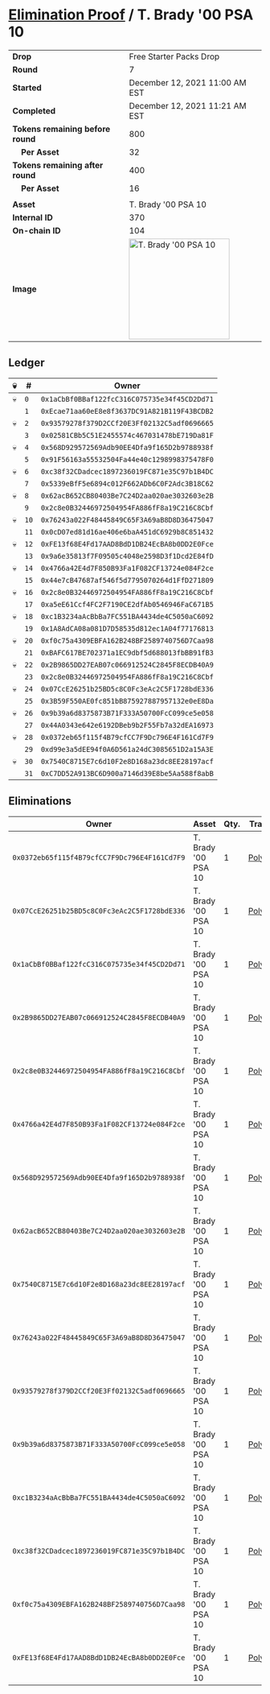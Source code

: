 # [Elimination Proof](./readme.md) / T. Brady &#039;00 PSA 10

|||
|---|---|
| **Drop** | Free Starter Packs Drop |
| **Round** | 7 |
| **Started** | December 12, 2021 11:00 AM EST |
| **Completed** | December 12, 2021 11:21 AM EST |
| **Tokens remaining before round** | 800 |
| **&nbsp;&nbsp;&nbsp;&nbsp;Per Asset** | 32 |
| **Tokens remaining after round** | 400 |
| **&nbsp;&nbsp;&nbsp;&nbsp;Per Asset** | 16 |
| | |
| **Asset** | T. Brady &#039;00 PSA 10 |
| **Internal ID** | 370 |
| **On-chain ID** | 104 |
| **Image** | <img src="https://tcdn.blokpax.com/95048cbb-7e68-4723-8306-29b22881cd3c/22a58c529846994abc39abcb5179a9b9e86a8ad1bc38ba41333f1457c31920f6.jpg" height="200" alt="T. Brady &#039;00 PSA 10" /> |

## Ledger

| 💀 | # | Owner |
| --- | --- | --- |
| 💀 | `0` | `0x1aCbBf0BBaf122fcC316C075735e34f45CD2Dd71` |
|  | `1` | `0xEcae71aa60eE8e8f3637DC91A821B119F43BCDB2` |
| 💀 | `2` | `0x93579278f379D2CCf20E3Ff02132C5adf0696665` |
|  | `3` | `0x02581CBb5C51E2455574c467031478bE719Da81F` |
| 💀 | `4` | `0x568D929572569Adb90EE4Dfa9f165D2b9788938f` |
|  | `5` | `0x91F56163a55532504Fa44e40c1298998375478F0` |
| 💀 | `6` | `0xc38f32CDadcec1897236019FC871e35C97b1B4DC` |
|  | `7` | `0x5339eBfF5e6894c012F662ADb6C0F2Adc3B18C62` |
| 💀 | `8` | `0x62acB652CB80403Be7C24D2aa020ae3032603e2B` |
|  | `9` | `0x2c8e0B32446972504954FA886fF8a19C216C8Cbf` |
| 💀 | `10` | `0x76243a022F48445849C65F3A69aB8D8D36475047` |
|  | `11` | `0x0cD07ed81d16ae406e6baA451dC6929b8C851432` |
| 💀 | `12` | `0xFE13f68E4Fd17AAD8BdD1DB24EcBA8b0DD2E0Fce` |
|  | `13` | `0x9a6e35813f7F09505c4048e2598D3f1Dcd2E84fD` |
| 💀 | `14` | `0x4766a42E4d7F850B93Fa1F082CF13724e084F2ce` |
|  | `15` | `0x44e7cB47687af546f5d7795070264d1FfD271809` |
| 💀 | `16` | `0x2c8e0B32446972504954FA886fF8a19C216C8Cbf` |
|  | `17` | `0xa5eE61Ccf4FC2F7190CE2dfAb0546946FaC671B5` |
| 💀 | `18` | `0xc1B3234aAcBbBa7FC551BA4434de4C5050aC6092` |
|  | `19` | `0x1A8AdCA08a081D7D58535d812ec1A04f77176813` |
| 💀 | `20` | `0xf0c75a4309EBFA162B248BF2589740756D7Caa98` |
|  | `21` | `0xBAFC617BE702371a1EC9dbf5d688013fbBB91fB3` |
| 💀 | `22` | `0x2B9865DD27EAB07c066912524C2845F8ECDB40A9` |
|  | `23` | `0x2c8e0B32446972504954FA886fF8a19C216C8Cbf` |
| 💀 | `24` | `0x07CcE26251b25BD5c8C0Fc3eAc2C5F1728bdE336` |
|  | `25` | `0x3B59F550AE0fc851bB875927887957132e0eE8Da` |
| 💀 | `26` | `0x9b39a6d8375873B71F333A50700FcC099ce5e058` |
|  | `27` | `0x44A0343e642e6192DBeb9b2F55Fb7a32dEA16973` |
| 💀 | `28` | `0x0372eb65f115f4B79cfCC7F9Dc796E4F161Cd7F9` |
|  | `29` | `0xd99e3a5dEE94f0A6D561a24dC3085651D2a15A3E` |
| 💀 | `30` | `0x7540C8715E7c6d10F2e8D168a23dc8EE28197acf` |
|  | `31` | `0xC7DD52A913BC6D900a7146d39E8be5Aa588f8abB` |


## Eliminations

| Owner | Asset | Qty. | Transaction |
| --- | --- | --- | --- |
| `0x0372eb65f115f4B79cfCC7F9Dc796E4F161Cd7F9` | T. Brady '00 PSA 10 | 1 | [Polygonscan](https://polygonscan.com/tx/0x7cd4f75bd45dc43b6c62fa416f4ae947d1a647ac4c4a7f306d381c25e81d4283) |
| `0x07CcE26251b25BD5c8C0Fc3eAc2C5F1728bdE336` | T. Brady '00 PSA 10 | 1 | [Polygonscan](https://polygonscan.com/tx/0x8cb0ebd999943e3e2281a9c885b623564d1611895e2a97090d0cc5e41308bbca) |
| `0x1aCbBf0BBaf122fcC316C075735e34f45CD2Dd71` | T. Brady '00 PSA 10 | 1 | [Polygonscan](https://polygonscan.com/tx/0xb0ca370c2b8e34ad6aff134bc358238d7b61019522ee3d19732e3b0274bf287e) |
| `0x2B9865DD27EAB07c066912524C2845F8ECDB40A9` | T. Brady '00 PSA 10 | 1 | [Polygonscan](https://polygonscan.com/tx/0xb306773450585d6bfb46d0b9a4c0b6da3b128bfe3d386dd25416d973b4ea6957) |
| `0x2c8e0B32446972504954FA886fF8a19C216C8Cbf` | T. Brady '00 PSA 10 | 1 | [Polygonscan](https://polygonscan.com/tx/0xbec44ffcdf316cba6e5f5d4d6a442bf46518707e47560b5c76a2998ace35e353) |
| `0x4766a42E4d7F850B93Fa1F082CF13724e084F2ce` | T. Brady '00 PSA 10 | 1 | [Polygonscan](https://polygonscan.com/tx/0xfd516584375debdf31ecb99bd32eba542f7ef5424027507e1c85a8eefac56e90) |
| `0x568D929572569Adb90EE4Dfa9f165D2b9788938f` | T. Brady '00 PSA 10 | 1 | [Polygonscan](https://polygonscan.com/tx/0xc1080a8cce6a59b19a6c00d38e960f7933bb726fc7e859a49b59c541f9d0686a) |
| `0x62acB652CB80403Be7C24D2aa020ae3032603e2B` | T. Brady '00 PSA 10 | 1 | [Polygonscan](https://polygonscan.com/tx/0x18ce7944fa84c7b844f182d5edbd998e657f953f54f6c23a84e6635bc3882c52) |
| `0x7540C8715E7c6d10F2e8D168a23dc8EE28197acf` | T. Brady '00 PSA 10 | 1 | [Polygonscan](https://polygonscan.com/tx/0x14569d8c7f3679f43b4df9d58b76e506cda705919daf71bf705ca06493aae9f7) |
| `0x76243a022F48445849C65F3A69aB8D8D36475047` | T. Brady '00 PSA 10 | 1 | [Polygonscan](https://polygonscan.com/tx/0xabf9c13f8f1b408a2db5ce41aa0aa5a4a57cf1586336d294bd058e4aa952f94f) |
| `0x93579278f379D2CCf20E3Ff02132C5adf0696665` | T. Brady '00 PSA 10 | 1 | [Polygonscan](https://polygonscan.com/tx/0x02ba18526fd92819c0e4d94a370729b25d9fc1a479ad44c13b543224d8366390) |
| `0x9b39a6d8375873B71F333A50700FcC099ce5e058` | T. Brady '00 PSA 10 | 1 | [Polygonscan](https://polygonscan.com/tx/0x426ddb07bca5904cbfbe282a8b2308485c516e026aca156f0062836cf4445975) |
| `0xc1B3234aAcBbBa7FC551BA4434de4C5050aC6092` | T. Brady '00 PSA 10 | 1 | [Polygonscan](https://polygonscan.com/tx/0x7586f8d4826f01fb1604c180752a204c3e9a808623fe6d39e7125737913fa481) |
| `0xc38f32CDadcec1897236019FC871e35C97b1B4DC` | T. Brady '00 PSA 10 | 1 | [Polygonscan](https://polygonscan.com/tx/0xbfa507d60b8b7e2d72d2835bf2fd413c1cd5bbe72163b2f9674a0cf1bd983bbc) |
| `0xf0c75a4309EBFA162B248BF2589740756D7Caa98` | T. Brady '00 PSA 10 | 1 | [Polygonscan](https://polygonscan.com/tx/0x28eb00b81a82343b45ef866f7627176e2226635b70a19928b4f1dfe28c239f19) |
| `0xFE13f68E4Fd17AAD8BdD1DB24EcBA8b0DD2E0Fce` | T. Brady '00 PSA 10 | 1 | [Polygonscan](https://polygonscan.com/tx/0x90bbf84b5de83966a0b7eeb30ee59b653a724c7ec3437141b0acbfe8bc7ebcd6) |
